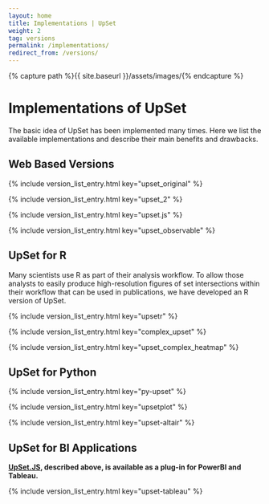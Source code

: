 ```yaml
---
layout: home
title: Implementations | UpSet
weight: 2
tag: versions
permalink: /implementations/
redirect_from: /versions/
---
```


{% capture path %}{{ site.baseurl }}/assets/images/{% endcapture %}



# Implementations of UpSet





The basic idea of UpSet has been implemented many times. Here we list the available implementations and describe their main benefits and drawbacks. 

## Web Based Versions


{% include version_list_entry.html key="upset_original" %}


{% include version_list_entry.html key="upset_2" %}

{% include version_list_entry.html key="upset.js" %}

{% include version_list_entry.html key="upset_observable" %}





## UpSet for R

Many scientists use R as part of their analysis workflow. To allow those analysts to easily produce high-resolution figures of set intersections within their workflow that can be used in publications, we have developed an R version of UpSet.

{% include version_list_entry.html key="upsetr" %}


{% include version_list_entry.html key="complex_upset" %}


{% include version_list_entry.html key="upset_complex_heatmap" %}



## UpSet for Python


{% include version_list_entry.html key="py-upset" %}


{% include version_list_entry.html key="upsetplot" %}

{% include version_list_entry.html key="upset-altair" %}



## UpSet for BI Applications

**[UpSet.JS](#UpSet.js), described above, is available as a plug-in for PowerBI and Tableau.**

{% include version_list_entry.html key="upset-tableau" %}














